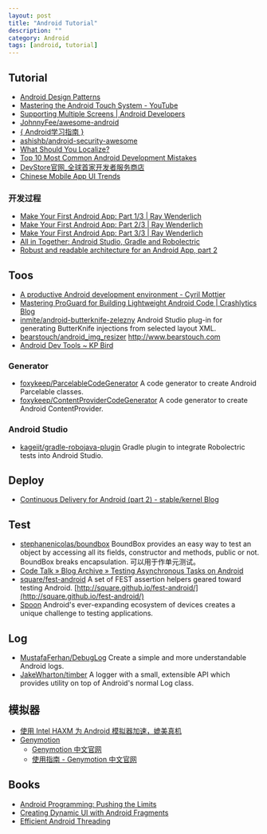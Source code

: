 ```yaml
---
layout: post
title: "Android Tutorial"
description: ""
category: Android
tags: [android, tutorial]
--- 
```


## Tutorial

- [Android Design Patterns](http://www.salttiger.com/android-design-patterns/)
- [Mastering the Android Touch System - YouTube](https://www.youtube.com/watch?v=EZAoJU-nUyI)
- [Supporting Multiple Screens | Android Developers](http://developer.android.com/guide/practices/screens_support.html)
- [JohnnyFee/awesome-android](https://github.com/JohnnyFee/awesome-android)
- [{ Android学习指南 }](http://android.yaohuiji.com/)
- [ashishb/android-security-awesome](https://github.com/ashishb/android-security-awesome)
- [What Should You Localize?](http://blog.danlew.net/2014/09/08/what-should-i-localize)
- [Top 10 Most Common Android Development Mistakes](http://www.toptal.com/android/top-10-most-common-android-development-mistakes)
- [DevStore官网_全球首家开发者服务商店](http://www.devstore.cn/)
- [Chinese Mobile App UI Trends](http://dangrover.com/blog/2014/12/01/chinese-mobile-app-ui-trends.html)

### 开发过程

- [Make Your First Android App: Part 1/3 | Ray Wenderlich](http://www.raywenderlich.com/56107/make-first-android-app-part-1)
- [Make Your First Android App: Part 2/3 | Ray Wenderlich](http://www.raywenderlich.com/56109/make-first-android-app-part-2)
- [Make Your First Android App: Part 3/3 | Ray Wenderlich](http://www.raywenderlich.com/56111/make-first-android-app-part-3)
- [All in Together: Android Studio, Gradle and Robolectric](http://www.bignerdranch.com/blog/all-in-together-android-studio-gradle-and-robolectric)
- [Robust and readable architecture for an Android App, part 2](http://blog.joanzapata.com/robust-and-readable-part-2-introducing-async-service)

<!--more-->

## Toos

- [A productive Android development environment - Cyril Mottier](http://cyrilmottier.com/2013/06/27/a-productive-android-development-environment/)
- [Mastering ProGuard for Building Lightweight Android Code | Crashlytics Blog](http://www.crashlytics.com/blog/mastering-proguard-for-building-lightweight-android-code/)
- [inmite/android-butterknife-zelezny](https://github.com/inmite/android-butterknife-zelezny) Android Studio plug-in for generating ButterKnife injections from selected layout XML.
- [bearstouch/android_img_resizer](https://github.com/bearstouch/android_img_resizer) <http://www.bearstouch.com>
- [Android Dev Tools ~ KP Bird](http://www.kpbird.com/p/android-dev-tools.html)

### Generator

- [foxykeep/ParcelableCodeGenerator](https://github.com/foxykeep/ParcelableCodeGenerator) A code generator to create Android Parcelable classes.
- [foxykeep/ContentProviderCodeGenerator](https://github.com/foxykeep/ContentProviderCodeGenerator) A code generator to create Android ContentProvider.

### Android Studio

- [kageiit/gradle-robojava-plugin](https://github.com/kageiit/gradle-robojava-plugin) Gradle plugin to integrate Robolectric tests into Android Studio.

## Deploy

- [Continuous Delivery for Android (part 2) - stable/kernel Blog](http://stablekernel.com/blog/continuous-delivery-android-part-2)

## Test

- [stephanenicolas/boundbox](https://github.com/stephanenicolas/boundbox) BoundBox provides an easy way to test an object by accessing all its fields, constructor and methods, public or not. BoundBox breaks encapsulation. 可以用于作单元测试。
- [Code Talk » Blog Archive » Testing Asynchronous Tasks on Android](http://codetalk.de/?p=43)
- [square/fest-android](https://github.com/square/fest-android) A set of FEST assertion helpers geared toward testing Android. [http://square.github.io/fest-android/](http://square.github.io/fest-android/)
- [Spoon](http://square.github.io/spoon/) Android's ever-expanding ecosystem of devices creates a unique challenge to testing applications. 

## Log

- [MustafaFerhan/DebugLog](https://github.com/MustafaFerhan/DebugLog) Create a simple and more understandable Android logs.
- [JakeWharton/timber](https://github.com/JakeWharton/timber) A logger with a small, extensible API which provides utility on top of Android's normal Log class.

## 模拟器

- [使用 Intel HAXM 为 Android 模拟器加速，媲美真机](http://www.cnblogs.com/beginor/archive/2013/01/13/2858228.html)
- [Genymotion](http://www.genymotion.com/)
    - [Genymotion 中文官网](http://www.genymotion.cn/#theme=home)
    - [使用指南 - Genymotion 中文官网](http://www.genymotion.cn/#theme=guide)

## Books

- [Android Programming: Pushing the Limits](http://www.salttiger.com/android-programming-pushing-limits/)
- [Creating Dynamic UI with Android Fragments](http://www.salttiger.com/creating-dynamic-ui-android-fragments/)
- [Efficient Android Threading](http://www.salttiger.com/efficient-android-threading/)
